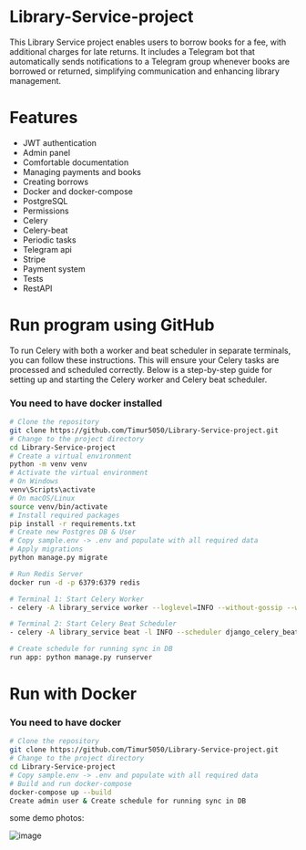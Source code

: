 ﻿# Library-Service-project


This Library Service project enables users to borrow books for a fee, with additional charges for late returns. It includes a Telegram bot that automatically sends notifications to a Telegram group whenever books are borrowed or returned, simplifying communication and enhancing library management.

# Features
- JWT authentication
- Admin panel
- Comfortable documentation
- Managing payments and books
- Creating borrows
- Docker and docker-compose
- PostgreSQL
- Permissions
- Celery
- Celery-beat
- Periodic tasks
- Telegram api
- Stripe
- Payment system
- Tests
- RestAPI

# Run program using GitHub
To run Celery with both a worker and beat scheduler in separate terminals, you can follow these instructions. This will ensure your Celery tasks are processed and scheduled correctly. Below is a step-by-step guide for setting up and starting the Celery worker and Celery beat scheduler.
### You need to have docker installed

```sh
# Clone the repository
git clone https://github.com/Timur5050/Library-Service-project.git
# Change to the project directory
cd Library-Service-project
# Create a virtual environment
python -m venv venv
# Activate the virtual environment
# On Windows
venv\Scripts\activate
# On macOS/Linux
source venv/bin/activate
# Install required packages
pip install -r requirements.txt
# Create new Postgres DB & User
# Copy sample.env -> .env and populate with all required data 
# Apply migrations
python manage.py migrate

# Run Redis Server
docker run -d -p 6379:6379 redis

# Terminal 1: Start Celery Worker
- celery -A library_service worker --loglevel=INFO --without-gossip --without-mingle --without-heartbeat -Ofair --pool=solo

# Terminal 2: Start Celery Beat Scheduler
- celery -A library_service beat -l INFO --scheduler django_celery_beat.schedulers:DatabaseScheduler

# Create schedule for running sync in DB
run app: python manage.py runserver
```

# Run with Docker
### You need to have docker
```sh
# Clone the repository
git clone https://github.com/Timur5050/Library-Service-project.git
# Change to the project directory
cd Library-Service-project
# Copy sample.env -> .env and populate with all required data 
# Build and run docker-compose
docker-compose up --build
Create admin user & Create schedule for running sync in DB
```

some demo photos:

![image](https://github.com/user-attachments/assets/729e31b5-4a3a-46c1-8b83-5b3bd886a402)
